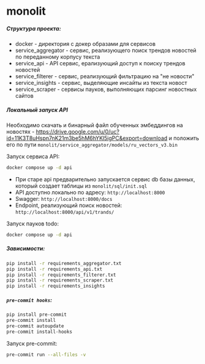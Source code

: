 # monolit

##### Структура проекта:

- docker - директория с докер образами для сервисов
- service_aggregator - сервис, реализующего поиск трендов новостей по переданному корпусу текста
- service_api - API сервис, ерализующий доступ к поиску трендов новостей
- service_filterer - сервис, реализующий фильтрацию на "не новости"
- service_insights - сервис, выделяющие инсайты из текста новост
- service_scraper - сервисы пауков, выполняющих парсинг новостных сайтов


##### Локальный запуск API

Необходимо скачать и бинарный файл обученных эмбеддингов на новостях - https://drive.google.com/u/0/uc?id=11K3T8uHspn7nK21m3be5hM6hYKl5igPC&export=download и положить его по пути `monolit/service_aggregator/models/ru_vectors_v3.bin`

Запуск сервиса API:

```bash
docker compose up -d api
```

- При старе api предварительно запускается сервис db базы данных, который создает таблицы из `monolit/sql/init.sql`
- API доступно локально по адресу: `http://localhost:8000`
- Swagger: `http://localhost:8000/docs`
- Endpoint, реализующий поиск новостей: `http://localhost:8000/api/v1/trands/`

Запуск пауков todo:
```bash
docker compose up -d api
```


##### Зависимости:
```bash
pip install -r requirements_aggregator.txt
pip install -r requirements_api.txt
pip install -r requirements_filterer.txt
pip install -r requirements_scraper.txt
pip install -r requirements_insights
```

##### `pre-commit hooks`:
```bash
pip install pre-commit
pre-commit install
pre-commit autoupdate
pre-commit install-hooks
```

Запуск pre-commit:

```bash
pre-commit run --all-files -v
```
